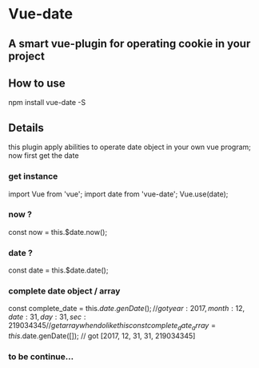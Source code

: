 # Vue-date
## A smart vue-plugin for operating cookie in your project

## How to use
npm install vue-date -S
## Details
this plugin apply abilities to operate date object in your own vue program;
now first get the date

### get instance
import Vue from 'vue';
import date from 'vue-date';
Vue.use(date);

### now ?
const now = this.$date.now();

### date ?
const date = this.$date.date();

### complete date object / array
const complete_date = this.$date.genDate(); 
// got {
          year: 2017,
          month: 12,
          date: 31,
          day: 31,
          sec: 219034345
        }
// get array when do like this
const complete_date_array = this.$date.genDate([]);
// got [2017, 12, 31, 31, 219034345]

### to be continue...

